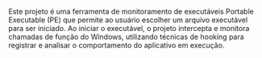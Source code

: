 Este projeto é uma ferramenta de monitoramento de executáveis Portable Executable (PE) que permite ao usuário escolher um arquivo executável para ser iniciado. Ao iniciar o executável, o projeto intercepta e monitora chamadas de função do Windows, utilizando técnicas de hooking para registrar e analisar o comportamento do aplicativo em execução.
